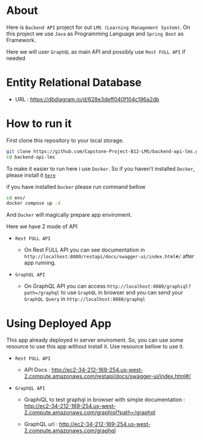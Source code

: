 # About

Here is `Backend API` project for out `LMS (Learning Management System)`. On this project we use `Java` as Programming Language and `Spring Boot` as Framework.

Here we will user `GraphQL` as main API and possibly use `Rest FULL API`
if needed

# Entity Relational Database

- URL : https://dbdiagram.io/d/628e3deff040f104c196a2db

# How to run it

First clone this repository to your local storage.

```sh
git clone https://github.com/Capstone-Project-B12-LMS/backend-api-lms.git
cd backend-api-lms
```

To make it easier to run here i use `Docker`. So if you haven't installed `Docker`, please install it [`here`](https://docs.docker.com/desktop/)

if you have installed `Docker` please run command bellow

```sh
cd env/
docker compose up -d
```

And `Docker` will magically prepare app enviroment.

Here we have 2 mode of API

- `Rest FULL API`

  - On Rest FULL API you can see documentation in `http://localhost:8080/restapi/docs/swagger-ui/index.html#/` after app running.

- `GraphQL API`

  - On GraphQL API you can access `http://localhost:8080/graphiql?path=/graphql` to use `GraphQL` in browser and you can send your `GraphQL Query` in `http://localhost:8080/graphql`

# Using Deployed App

This app already deployed in server enviroment. So, you can use some resource to use this app without install it.
Use resource bellow to use it.

- `Rest FULL API`

  - API Docs : http://ec2-34-212-169-254.us-west-2.compute.amazonaws.com/restapi/docs/swagger-ui/index.html#/

- `GraphQL API`

  - GraphiQL to test graphql in browser with simple documentation : http://ec2-34-212-169-254.us-west-2.compute.amazonaws.com/graphiql?path=/graphql

  - GraphQL url : http://ec2-34-212-169-254.us-west-2.compute.amazonaws.com/graphql
